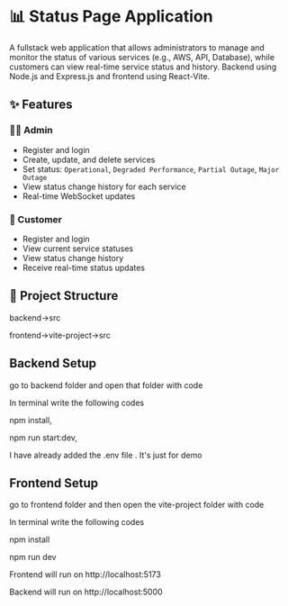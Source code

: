 # 📊 Status Page Application

A fullstack web application that allows administrators to manage and monitor the status of various services (e.g., AWS, API, Database), while customers can view real-time service status and history. Backend using 
Node.js and Express.js and frontend using React-Vite.

## ✨ Features

### 👨‍💻 Admin
- Register and login
- Create, update, and delete services
- Set status: `Operational`, `Degraded Performance`, `Partial Outage`, `Major Outage`
- View status change history for each service
- Real-time WebSocket updates

### 👤 Customer
- Register and login
- View current service statuses
- View status change history
- Receive real-time status updates

## 📁 Project Structure
 backend->src

 
 frontend->vite-project->src

## Backend Setup
 go to backend folder and open that folder with code 

 In terminal write the following codes

  npm install,

  
  npm run start:dev,

  
  I have already added the .env file . It's just for demo

## Frontend Setup
 go to frontend folder and then open the vite-project folder with code

 
 In terminal write the following codes

 
   npm install

   
   npm run dev

   

 Frontend will run on http://localhost:5173

 
 Backend will run on http://localhost:5000
